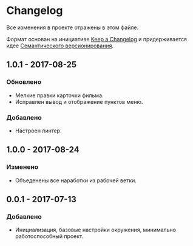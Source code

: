 # Changelog

Все изменения в проекте отражены в этом файле.

Формат основан на инициативе [Keep a Changelog](http://keepachangelog.com/ru/1.0.0/)
и придерживается идее [Семантического версионирования](http://semver.org/lang/ru/).

## 1.0.1 - 2017-08-25

### Обновлено

- Мелкие правки карточки фильма.
- Исправлен вывод и отображение пунктов меню.

### Добавлено

- Настроен линтер.

## 1.0.0 - 2017-08-24

### Изменено

- Объеденены все наработки из рабочей ветки.

## 0.0.1 - 2017-07-13

### Добавлено

- Инициализация, базовые настройки окружения, минимально работоспособный проект.